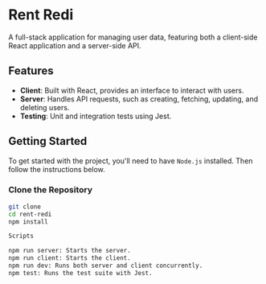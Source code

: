 # Rent Redi

A full-stack application for managing user data, featuring both a client-side React application and a server-side API.

## Features

- **Client**: Built with React, provides an interface to interact with users.
- **Server**: Handles API requests, such as creating, fetching, updating, and deleting users.
- **Testing**: Unit and integration tests using Jest.

## Getting Started

To get started with the project, you'll need to have `Node.js` installed. Then follow the instructions below.

### Clone the Repository

```bash
git clone 
cd rent-redi
npm install

Scripts

npm run server: Starts the server.
npm run client: Starts the client.
npm run dev: Runs both server and client concurrently.
npm test: Runs the test suite with Jest.
